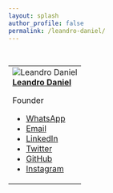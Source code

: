 ```yaml
---
layout: splash
author_profile: false
permalink: /leandro-daniel/
---
```


<br />

<table style="margin-left: auto; margin-right: auto; border: none; width:600px" cellspacing="0" cellpadding="0">
  <tr>
    <td>
      <img src="/assets/images/leandrodaniel-avatar.png" alt="Leandro Daniel" style="margin-left: auto; margin-right: auto;">
      <br />
      <a class="u-url" rel="me" href="mailto: leandro.daniel@deeployer.com" itemprop="url"><strong>Leandro Daniel</strong></a>
      <p>Founder</p>
      <ul class="author__urls social-icons">
        <li><a href="https://wa.me/5511960784444" rel="nofollow noopener noreferrer me"><i class="fab fa-fw fa-whatsapp" aria-hidden="true"></i><span class="label">WhatsApp</span></a></li>   
        <li><a href="mailto:leandro.daniel@deeployer.com" rel="nofollow noopener noreferrer me"><i class="fas fa-fw fa-envelope" aria-hidden="true"></i><span class="label">Email</span></a></li>
        <li><a href="https://www.linkedin.com/in/leandrodaniel" rel="nofollow noopener noreferrer me"><i class="fas fa-fw fa-link" aria-hidden="true"></i><span class="label">LinkedIn</span></a></li>
        <li><a href="https://twitter.com/leandronet" rel="nofollow noopener noreferrer me"><i class="fab fa-fw fa-twitter" aria-hidden="true"></i><span class="label">Twitter</span></a></li>
        <li><a href="https://github.com/ldaniel" rel="nofollow noopener noreferrer me"><i class="fab fa-fw fa-github" aria-hidden="true"></i><span class="label">GitHub</span></a></li>
        <li><a href="https://instagram.com/leandro.o.daniel" rel="nofollow noopener noreferrer me"><i class="fab fa-fw fa-instagram" aria-hidden="true"></i><span class="label">Instagram</span></a></li>
      </ul>  
    </td>
  </tr>
</table>
